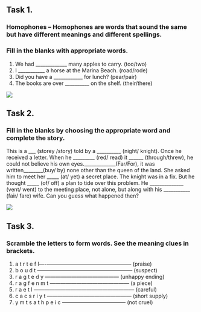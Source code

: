 ## Task 1. 
### Homophones – Homophones are words that sound the same but have different meanings and different spellings. 
### Fill in the blanks with appropriate words.
1. We had _____________ many apples to carry. (too/two)
2. I ___________ a horse at the Marina Beach. (road/rode)
3. Did you have a ____________ for lunch? (pear/pair)
4. The books are over __________ on the shelf. (their/there)

[![](https://img.youtube.com/vi/oqqu6sTtAIo/0.jpg)](https://www.youtube.com/watch?v=oqqu6sTtAIo)

## Task 2. 
### Fill in the blanks by choosing the appropriate word and complete the story.
This is a ___ (storey /story) told by a __________ (night/ knight). Once he received a letter. When he _________ (red/ read) it ______ (through/threw), he could not believe his own eyes._____________(Far/For), it was written________(buy/ by) none other than the queen of the land. She asked him to meet her _____ (at/ yet) a secret place. The knight was
in a fix. But he thought _____ (of/ off) a plan to tide over this problem. He ______________ (vent/ went) to the meeting place, not alone, but along with his ___________ (fair/ fare) wife. Can you guess what happened then?

[![](https://img.youtube.com/vi/oqqu6sTtAIo/0.jpg)](https://www.youtube.com/watch?v=oqqu6sTtAIo)

## Task 3. 
### Scramble the letters to form words. See the meaning clues in brackets.
1. a t r t e f l—-———————————————— (praise)
2. b o u d t —————————————————— (suspect)
3. r a g t e d y —————————————— (unhappy ending)
4. r a g f e n m t ——————————————— (a piece)
5. r a e t l ——————————————————— (careful)
6. c a c s r i y t ———————————————— (short supply)
7. y m t s a t h p e i c ———————————— (not cruel)
